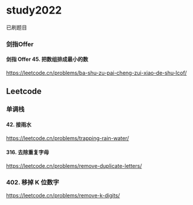 # study2022
已刷题目
### 剑指Offer

#### 剑指 Offer 45. 把数组排成最小的数 
https://leetcode.cn/problems/ba-shu-zu-pai-cheng-zui-xiao-de-shu-lcof/



## Leetcode

### 单调栈
####  42. 接雨水
https://leetcode.cn/problems/trapping-rain-water/
####  316. 去除重复字母
https://leetcode.cn/problems/remove-duplicate-letters/
### 402. 移掉 K 位数字
https://leetcode.cn/problems/remove-k-digits/